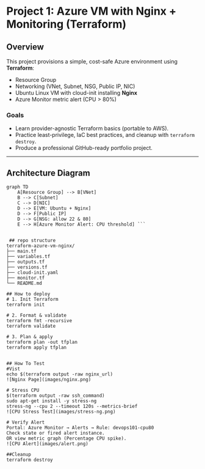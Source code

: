 # Project 1: Azure VM with Nginx + Monitoring (Terraform)

## Overview
This project provisions a simple, cost-safe Azure environment using **Terraform**:
- Resource Group
- Networking (VNet, Subnet, NSG, Public IP, NIC)
- Ubuntu Linux VM with cloud-init installing **Nginx**
- Azure Monitor metric alert (CPU > 80%)

### Goals
- Learn provider-agnostic Terraform basics (portable to AWS).
- Practice least-privilege, IaC best practices, and cleanup with `terraform destroy`.
- Produce a professional GitHub-ready portfolio project.

---

## Architecture Diagram
```mermaid
graph TD
    A[Resource Group] --> B[VNet]
    B --> C[Subnet]
    C --> D[NIC]
    D --> E[VM: Ubuntu + Nginx]
    D --> F[Public IP]
    D --> G[NSG: allow 22 & 80]
    E --> H[Azure Monitor Alert: CPU threshold] ```


 ## repo structure
terraform-azure-vm-nginx/
├── main.tf
├── variables.tf
├── outputs.tf
├── versions.tf
├── cloud-init.yaml
├── monitor.tf
└── README.md

## How to deploy
# 1. Init Terraform
terraform init

# 2. Format & validate
terraform fmt -recursive
terraform validate

# 3. Plan & apply
terraform plan -out tfplan
terraform apply tfplan


## How To Test
#Vist
echo $(terraform output -raw nginx_url)
![Nginx Page](images/nginx.png)

# Stress CPU
$(terraform output -raw ssh_command)
sudo apt-get install -y stress-ng
stress-ng --cpu 2 --timeout 120s --metrics-brief
![CPU Stress Test](images/stress-ng.png)

# Verify Alert
Portal: Azure Monitor → Alerts → Rule: devops101-cpu80
Check state or fired alert instance.
OR view metric graph (Percentage CPU spike).
![CPU Alert](images/alert.png)

##Cleanup
terraform destroy
